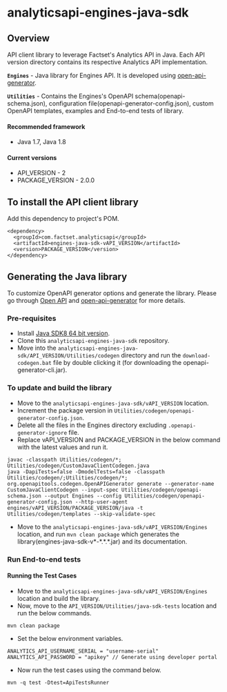 # analyticsapi-engines-java-sdk

## Overview
API client library to leverage Factset's Analytics API in Java. Each API version directory contains its respective Analytics API implementation.

**`Engines`** - Java library for Engines API. It is developed using [open-api-generator](https://github.com/OpenAPITools/openapi-generator).

**`Utilities`** - Contains the Engines's OpenAPI schema(openapi-schema.json), configuration file(openapi-generator-config.json), custom OpenAPI templates, examples and End-to-end tests of library. 

#### Recommended framework
* Java 1.7, Java 1.8

#### Current versions
* API_VERSION - 2
* PACKAGE_VERSION - 2.0.0

## To install the API client library
Add this dependency to project's POM.
```
<dependency>
  <groupId>com.factset.analyticsapi</groupId>
  <artifactId>engines-java-sdk-vAPI_VERSION</artifactId>
  <version>PACKAGE_VERSION</version>
</dependency>
```

## Generating the Java library
To customize OpenAPI generator options and generate the library. Please go through [Open API](https://swagger.io/docs/specification/about/) and [open-api-generator](https://github.com/OpenAPITools/openapi-generator) for more details.

### Pre-requisites
* Install [Java SDK8 64 bit version](http://www.oracle.com/technetwork/java/javase/downloads/jdk8-downloads-2133151.html).
* Clone this `analyticsapi-engines-java-sdk` repository.
* Move into the `analyticsapi-engines-java-sdk/API_VERSION/Utilities/codegen` directory and run the `download-codegen.bat` file by double clicking it (for downloading the openapi-generator-cli.jar).

### To update and build the library
* Move to the `analyticsapi-engines-java-sdk/vAPI_VERSION` location.
* Increment the package version in `Utilities/codegen/openapi-generator-config.json`.
* Delete all the files in the Engines directory excluding `.openapi-generator-ignore` file.
* Replace vAPI_VERSION and PACKAGE_VERSION in the below command with the latest values and run it.
```
javac -classpath Utilities/codegen/*; Utilities/codegen/CustomJavaClientCodegen.java
java -DapiTests=false -DmodelTests=false -classpath Utilities/codegen/;Utilities/codegen/*; org.openapitools.codegen.OpenAPIGenerator generate --generator-name CustomJavaClientCodegen --input-spec Utilities/codegen/openapi-schema.json --output Engines --config Utilities/codegen/openapi-generator-config.json --http-user-agent engines/vAPI_VERSION/PACKAGE_VERSION/java -t Utilities/codegen/templates --skip-validate-spec
```
* Move to the `analyticsapi-engines-java-sdk/vAPI_VERSION/Engines` location, and run `mvn clean package` which generates the library(engines-java-sdk-v*-\*.\*.\*.jar) and its documentation.

### Run End-to-end tests

#### Running the Test Cases
* Move to the `analyticsapi-engines-java-sdk/vAPI_VERSION/Engines` location and build the library.
* Now, move to the `API_VERSION/Utilities/java-sdk-tests` location and run the below commands.
```
mvn clean package
```
* Set the below environment variables.
```
ANALYTICS_API_USERNAME_SERIAL = "username-serial" 
ANALYTICS_API_PASSWORD = "apikey" // Generate using developer portal
```
* Now run the test cases using the command below.
```
mvn -q test -Dtest=ApiTestsRunner
```